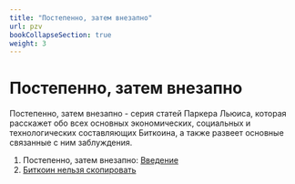 ```yaml
---
title: "Постепенно, затем внезапно"
url: pzv
bookCollapseSection: true
weight: 3
---
```


# Постепенно, затем внезапно

Постепенно, затем внезапно - серия статей Паркера Льюиса, которая расскажет обо всех основных экономических, социальных и технологических составляющих Биткоина, а также развеет основные связанные с ним заблуждения.

1. Постепенно, затем внезапно: [Введение](/pzv/postepenno-zatem-vnezapno)
2. [Биткоин нельзя скопировать](/pzv/bitkoin-nelzya-skopirovat)
